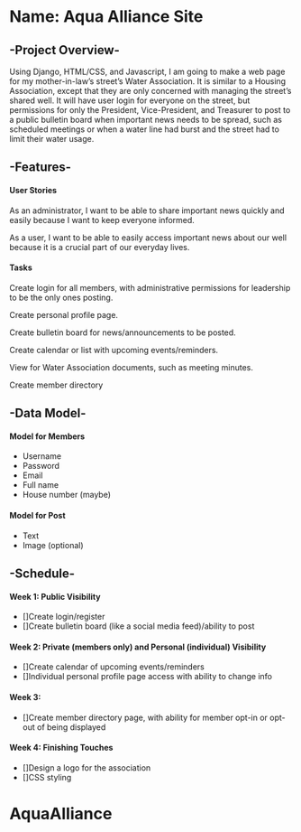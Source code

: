 # Name: Aqua Alliance Site

## -Project Overview-
Using Django, HTML/CSS, and Javascript, I am going to make a web page for my mother-in-law’s street’s Water Association. It is similar to a Housing Association, except that they are only concerned with managing the street’s shared well. It will have user login for everyone on the street, but permissions for only the President, Vice-President, and Treasurer to post to a public bulletin board when important news needs to be spread, such as scheduled meetings or when a water line had burst and the street had to limit their water usage.


## -Features-
#### User Stories
As an administrator, I want to be able to share important news quickly and easily because I want to keep everyone informed.

As a user, I want to be able to easily access important news about our well because it is a crucial part of our everyday lives.

#### Tasks
Create login for all members, with administrative permissions for leadership to be the only ones posting.

Create personal profile page. 

Create bulletin board for news/announcements to be posted.

Create calendar or list with upcoming events/reminders.

View for Water Association documents, such as meeting minutes.

Create member directory


## -Data Model- 
#### Model for Members
- Username
- Password
- Email
- Full name
- House number (maybe)
#### Model for Post 
- Text
- Image (optional)


## -Schedule- 
#### Week 1: Public Visibility
- []Create login/register
- []Create bulletin board (like a social media feed)/ability to post


#### Week 2: Private (members only) and Personal (individual) Visibility
- []Create calendar of upcoming events/reminders
- []Individual personal profile page access with ability to change info

#### Week 3:
- []Create member directory page, with ability for member opt-in or opt-out of being displayed

#### Week 4: Finishing Touches
- []Design a logo for the association
- []CSS styling
# AquaAlliance
